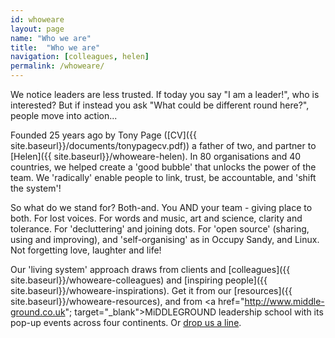 ```yaml
---
id: whoweare
layout: page
name: "Who we are"
title:  "Who we are"
navigation: [colleagues, helen]
permalink: /whoweare/
---
```


We notice leaders are less trusted. If today you say "I am a leader!", who is interested? But if instead you ask "What could be different round here?", people move into action... 

Founded 25 years ago by Tony Page ([CV]({{ site.baseurl}}/documents/tonypagecv.pdf)) a father of two, and partner to [Helen]({{ site.baseurl}}/whoweare-helen). In 80 organisations and 40 countries, we helped create a 'good bubble' that unlocks the power of the team. We 'radically' enable people to link, trust, be accountable, and 'shift the system'! 

So what do we stand for? Both-and. You AND your team - giving place to both. For lost voices. For words and music, art and science, clarity and tolerance. For 'decluttering' and joining dots. For 'open source' (sharing, using and improving), and 'self-organising' as in Occupy Sandy, and Linux. Not forgetting love, laughter and life!

Our 'living system' approach draws from clients and [colleagues]({{ site.baseurl}}/whoweare-colleagues) and [inspiring people]({{ site.baseurl}}/whoweare-inspirations). Get it from our [resources]({{ site.baseurl}}/whoweare-resources), and from <a href="http://www.middle-ground.co.uk"; target="_blank">MiDDLEGROUND</a> leadership school with its pop-up events across four continents. Or <a href="mailto:info@pageconsulting.co.uk">drop us a line</a>. 


